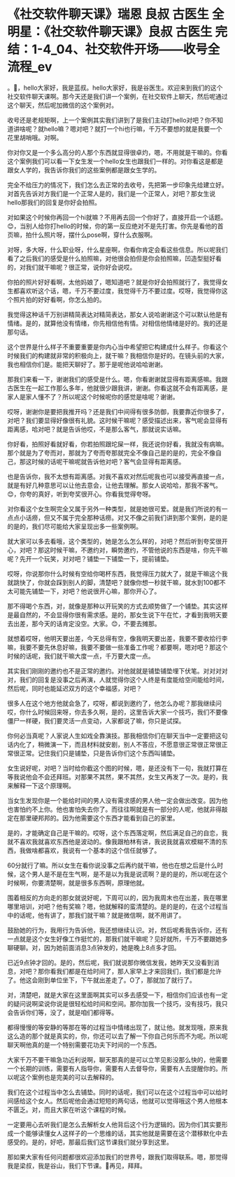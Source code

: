 # 《社交软件聊天课》瑞恩 良叔 古医生 全明星：《社交软件聊天课》良叔 古医生 完结：1-4_04、社交软件开场——收号全流程_ev

。🎼，hello大家好，我是蓝叔。hello大家好，我是谷医生。欢迎来到我们的这个社交软件聊天课啊。那今天还是我们讲一个案例，在社交软件上聊天，然后呢通过这个聊天，然后呢加微信的这个案例对。

收号还是老规矩啊，上一个案例其实我们讲到了是我们主动打hello对吧？你不知道讲啥呢？就hello嘛？嗯对吧？就打一个hi也行嘛，千万不要想的就是我要一个花里胡哨哦。对啊。

你对你又是一个多么高分的人那个东西就显得很卓灼，嗯，不用就是干嘛的。你看这个案例我们可以看一下女生发一个hello女生也跟我们一样的。对你看这是都是跟女人学的，我告诉你我们的这些案例都是跟女生学的。

完全不给压力的情况下，我们怎么去正常的去收号，先把第一步印象先给建立好。对首先告诉对方我们是一个正常人是的，我们是一个正常人，对吧？那女生说hello那我们的回复是你好会拍照。

对如果这个时候你再回一个hi就嘛？不用再去回一个你好了，直接开启一个话题。😊，当别人给你打hello的时候，你的第一反应绝对不是先打害。你先是看他的首页嘛，拍什么照片呀，摆什么pose啊，穿什么衣服啊。

对呀，多大呀，什么职业呀，什么星座啊，你看你肯定会看这些信息。所以呢我们看了之后我们的感受是什么拍照嘛，对他很会拍但是你会拍照嘛，凹造型挺好看的，对我们就干嘛呢？很正常，说你好会说哎。

你拍的照片好好看啊，太他妈娘了，嗯知道吧？就是你好会拍照就行了，我觉得女生都喜欢听这个话，嗯，千万不要过度，我觉得千万不要过度。哎呀，我觉得你这个照片拍的好好看啊，你怎么拍的。

我觉得这种话千万别讲精简表达对精简表达，那女人说哈谢谢这个可以默认他是有情绪。是的，就算他没有情绪，你先相信他有情。对相信他情绪是好的。我的还是那句话。

这个世界是什么样子不重要重要是你内心当中希望把它构建成什么样子。你看这个时候我们的构建就非常的积极向上，就干嘛？我相信你是好的。在镜头前的大家，我也相信你们是。能把天聊好了。那于是呢他说哈哈谢谢。

那我们来看一下，谢谢我们的感受是什么。嗯，你看谢谢就显得有距离感嘛。我跟古医生在一起工作那么多年，他就很少跟我讲，谢谢。你看这就不会有距离感，是家人是家人懂不了？所以呢这个时候呢你的感觉是啥呢？谢谢。

哎呀，谢谢你是要把我推开吗？还是我们中间得有很多防御，我要靠近你很多了，对吧？我们要显得好像很有礼貌。这时候干嘛呢？感受描述出来，客气呢会显得有距离感，哈对吧？就是告诉他哎，不是那么客气，那就说实话嘛。

你好看，拍照好看就好看，你若拍照跟坨屎一样，我还说你好看，我就没有病嘛。那个就是为了夸而对，那就为了夸而夸那就完全不像自己是的是的，完全不像自己，那这时候的话呢干嘛呢就告诉他对吧？客气会显得有距离感。

也是告诉你，我不太想有距离感。对我不喜欢对然后呢我也可以接受再直接一点，就是有好几种意思可以让他去意会，让他去理解。那女人说哈哈，那我不客气。😊，你夸的真好，听到夸奖很开心。你看我觉得夸呀。

对你看这个女生啊完全又属于另外一种类型，就是她很可爱。就是我们所说的有一点点小话痨，但又不属于完全那种话痨。对又不像之前我们讲到那个案例，是的是的是的，我们尽可能给大家呈现出多一些案例啊。

就大家可以多去看哦，这个类型的，她是怎么怎么样的，对吧？然后听到夸奖很开心，对吧？那这时候干嘛，不邀约对，瞬势邀约，不管他说的东西是啥，你先干嘛呢？先开一个玩笑，对对吧？铺垫一下铺垫一下，提前铺垫。

哎呀，你说那你什么时候有空给你喝杯东西，我觉得压力就大了，就是干嘛这个我就跳快了，你就会踩到别人的脚，清楚吧？就像你想一秒就干嘛，就水到100都不太可能先铺垫一下，对吧？他说很开心嘛，那你开心了。

那不得喝个东西，对，就像是那种以开玩笑的方式去顺势做了一个铺垫。其实这样是最自然的，不会显得你很有需求感。是的，那女生说下午在忙，才看到我明天要去出差，那今天的话肯定没空。大家。😊，不要去摊那。

就想着哎呀，他明天要出差，今天总得有空，像我明天要出差，我要不要收拾行李嘛，我要不要先休息好嘛，我要不要做一些准备工作呢？都要啊，嗯对吧？那这个时候的话呢，我们就干嘛大度一点，千万要大度一点。

其实我们刚刚的邀约也不是正常的邀约。对他就就是铺垫铺垫埋下伏笔。对对对对对，我们的回复是没事之后再演，人就觉得你这个人终是有度能给空间能给时间，然后呢，同时也能延迟双方的这个幸福感，对吧？

很多人在这个地方他就会急了，哎呀，都说到邀约了，他怎么办呢？那我继续问哎，你什么时候回来呀，你去多久啊，是的，这里告诉大家一个技巧，我们不要像僵尸一样硬，我们要灵活一点变动，人家都说了嘛，你只是试探。

你何必当真呢？人家说人生如戏全靠演技。那我相信你们在聊天当中一定要把这句话内化了，稍微演一下，而且材料就安剧，别人不答应，不愿意很正常很正常很正常很正常。记住我们只是铺垫，只是告诉你们这个东西叫铺垫。

女生说好呢，对吧？当时给你截这个图的时候，嗯，是还没有下一句，我就打算在等我说他会不会还拜班。对那果不其然，果不其然，女生又再发了一次。是的，我来解释一下这个原理啊。

当女生发现你是一个能给时间的男人没有需求感的男人他一定会做出改变。因为他也害怕约不上你。他也害怕失去你了。而往往啊就是有一部分的人呢，他就非得敲定在那里硬邦邦的。因为他需要这个东西才能看到自己的家里。

是的，才能确定自己是干嘛的。哎呀，这个东西落定啊，然后满足自己的自恋，我就不喜欢我就喜欢东西他是波动的。像我跟柏林有讲，我说我就喜欢模糊不清的东西，我做啥都喜欢，我说有一个基本的这个信任就够了。

60分就行了嘛。所以女生在看你说没事之后再约就干嘛，他也在想之后是什么时候，这个男人是不是在生气啊，是不是以为我是说谎啊？是的是的，所以呢在这个时候啊，你要清楚啊，就是很多东西啊，原理他就。

围着相反的方向走的那女就说好呢，下周可以的，因为我周末也在出差，我在哪里哪里培训，对吧？他有奖嘛？嗯，他就解释的蛮清楚的。是的是的，在这个过程当中的话呢，他有讲了，那我们就干嘛？就是微信啊，就不用讲了。

鼓励她的行为，我用行为告诉他，我还想继续认识。对，然后呢希我告诉你，还有一点就是这个女生好像工作挺忙的，那我们就干嘛呢？见好就所，千万不要跟她多聊硬聊。对，因为她前面消息3点钟发的，她是晚上8点多才回。

已近9点钟才回的。是的，然后呢，我们就说那你微信发我，她昨天又没看到消息，对吧？那你看我们都是在给时间了，那人家早上才来回我们，我们都是允许了。他这会刚到单位坐下，下午就出差走了。O了，那就加了就行了。

对，清楚吧，就是大家在这里面啊其实可以多去感受一下，相信你们应该也有一定的疑问说啊梁说你说是很轻松给时间和空间。那你加我一个技巧，没有技巧，我只会告诉你们等，没了，就是咱们都得等。

都得慢慢的等安静的等那在等的过程当中情绪出现了，就让他。就发现哦，原来我这么造的那个就是真实的，你，你还可以去了解一下你自己何乐而不为呢。所以呢聊天啊他真的是一个特别需要花功夫下时间的一个东西。

大家千万不要干嘛急功近利说啊，聊天那真的是可以立竿见影没那么快的，他需要一个长期的训练，需要有人指导你，需要有人去督导你，需要有人去提醒你的。所以呢这个案例也是完美的可以去解释的。

我们在这个过程当中怎么去铺垫。同时的话呢，我们可以在这个过程当中可以给时间感给这个女人。然后呢他会通过短短的两句话，他就可以觉得哦这个男人他根本不匮乏。对，而且大家在听这个课程的时候。

一定要用心去听我们是怎么去解析女人他背后这个行为逻辑的。因为你们其实要形成一个能够读懂女人这样子的一个思维的话，其实他就是需要在这个潜移默化中去感受的。是的，好吧，那最后我们这节课我们就分享到这里。

那如果大家有任何问题都很欢迎添加我们的世界号，跟我们取得联系。嗯，那觉得我是梁叔，我是谷山，我们下节课。🎼再见，拜拜。

